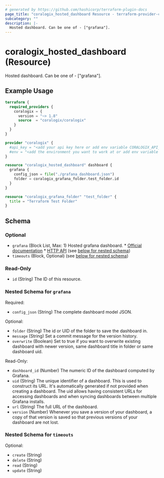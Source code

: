 ```yaml
---
# generated by https://github.com/hashicorp/terraform-plugin-docs
page_title: "coralogix_hosted_dashboard Resource - terraform-provider-coralogix"
subcategory: ""
description: |-
  Hosted dashboard. Can be one of - ["grafana"].
---
```


# coralogix_hosted_dashboard (Resource)

Hosted dashboard. Can be one of - ["grafana"].

## Example Usage

```terraform
terraform {
  required_providers {
    coralogix = {
      version = "~> 1.8"
      source  = "coralogix/coralogix"
    }
  }
}

provider "coralogix" {
  #api_key = "<add your api key here or add env variable CORALOGIX_API_KEY>"
  #env = "<add the environment you want to work at or add env variable CORALOGIX_ENV>"
}

resource "coralogix_hosted_dashboard" dashboard {
  grafana {
    config_json = file("./grafana_dashboard.json")
    folder = coralogix_grafana_folder.test_folder.id
  }
}

resource "coralogix_grafana_folder" "test_folder" {
  title = "Terraform Test Folder"
}
```

<!-- schema generated by tfplugindocs -->
## Schema

### Optional

- `grafana` (Block List, Max: 1) Hosted grafana dashboard.
			* [Official documentation](https://grafana.com/docs/grafana/latest/dashboards/)
			* [HTTP API](https://grafana.com/docs/grafana/latest/http_api/dashboard/) (see [below for nested schema](#nestedblock--grafana))
- `timeouts` (Block, Optional) (see [below for nested schema](#nestedblock--timeouts))

### Read-Only

- `id` (String) The ID of this resource.

<a id="nestedblock--grafana"></a>
### Nested Schema for `grafana`

Required:

- `config_json` (String) The complete dashboard model JSON.

Optional:

- `folder` (String) The id or UID of the folder to save the dashboard in.
- `message` (String) Set a commit message for the version history.
- `overwrite` (Boolean) Set to true if you want to overwrite existing dashboard with newer version, same dashboard title in folder or same dashboard uid.

Read-Only:

- `dashboard_id` (Number) The numeric ID of the dashboard computed by Grafana.
- `uid` (String) The unique identifier of a dashboard. This is used to construct its URL. It's automatically generated if not provided when creating a dashboard. The uid allows having consistent URLs for accessing dashboards and when syncing dashboards between multiple Grafana installs.
- `url` (String) The full URL of the dashboard.
- `version` (Number) Whenever you save a version of your dashboard, a copy of that version is saved so that previous versions of your dashboard are not lost.


<a id="nestedblock--timeouts"></a>
### Nested Schema for `timeouts`

Optional:

- `create` (String)
- `delete` (String)
- `read` (String)
- `update` (String)
